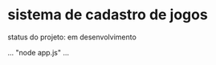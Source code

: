 <h1>sistema de cadastro de jogos</h1>

status do projeto: em desenvolvimento

...
"node app.js"
...
